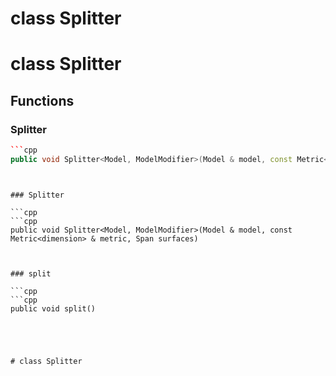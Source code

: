 # class Splitter

# class Splitter


## Functions

### Splitter

```cpp
```cpp
public void Splitter<Model, ModelModifier>(Model & model, const Metric<dimension> & metric)
```
```


### Splitter

```cpp
```cpp
public void Splitter<Model, ModelModifier>(Model & model, const Metric<dimension> & metric, Span surfaces)
```
```


### split

```cpp
```cpp
public void split()
```
```




# class Splitter

